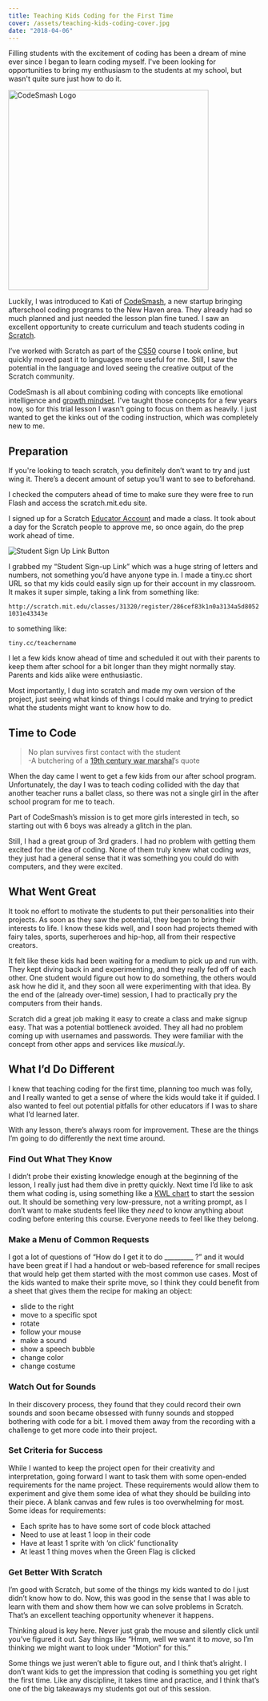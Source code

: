 ```yaml
---
title: Teaching Kids Coding for the First Time
cover: /assets/teaching-kids-coding-cover.jpg
date: "2018-04-06"
---
```


Filling students with the excitement of coding has been a dream of mine ever since I began to learn coding myself. I've been looking for opportunities to bring my enthusiasm to the students at my school, but wasn't quite sure just how to do it.

<img src="/assets/teaching-kids-coding-codesmash-logo.png" width="400px" alt="CodeSmash Logo" />

Luckily, I was introduced to Kati of <a href="http://codesmashlab.com/" target="_blank">CodeSmash</a>, a new startup bringing afterschool coding programs to the New Haven area. They already had so much planned and just needed the lesson plan fine tuned. I saw an excellent opportunity to create curriculum and teach students coding in <a href="https://scratch.mit.edu/" target="_blank">Scratch</a>.

I’ve worked with Scratch as part of the <a href="https://cs50.yale.edu/" target="_blank">CS50</a> course I took online, but quickly moved past it to languages more useful for me.  Still, I saw the potential in the language and loved seeing the creative output of the Scratch community. 

CodeSmash is all about combining coding with concepts like emotional intelligence and [growth mindset](/growth-mindset/). I've taught those concepts for a few years now, so for this trial lesson I wasn't going to focus on them as heavily. I just wanted to get the kinks out of the coding instruction, which was completely new to me.

## Preparation
If you're looking to teach scratch, you definitely don’t want to try and just wing it. There’s a decent amount of setup you’ll want to see to beforehand. 

I checked the computers ahead of time to make sure they were free to run Flash and access the scratch.mit.edu site. 

I signed up for a Scratch <a href="https://scratch.mit.edu/educators/" target="_blank">Educator Account</a> and made a class. It took about a day for the Scratch people to approve me, so once again, do the prep work ahead of time.

<img src="/assets/teaching-kids-coding-signup.png" style="max-width:800px;" alt="Student Sign Up Link Button" />

I grabbed my “Student Sign-up Link” which was a huge string of letters and numbers, not something you’d have anyone type in. I made a tiny.cc short URL so that my kids could easily sign up for their account in my classroom. It makes it super simple, taking a link from something like:

`http://scratch.mit.edu/classes/31320/register/286cef83k1n0a3134a5d80521031e43343e`

to something like:

`tiny.cc/teachername`

I let a few kids know ahead of time and scheduled it out with their parents to keep them after school for a bit longer than they might normally stay. Parents and kids alike were enthusiastic. 

Most importantly, I dug into scratch and made my own version of the project, just seeing what kinds of things I could make and trying to predict what the students might want to know how to do. 

## Time to Code
> No plan survives first contact with the student  
 -A butchering of a [19th century war marshal](https://en.wikiquote.org/wiki/Helmuth_von_Moltke_the_Elder)’s quote
 
When the day came I went to get a few kids from our after school program. Unfortunately, the day I was to teach coding collided with the day that another teacher runs a ballet class, so there was not a single girl in the after school program for me to teach.

Part of CodeSmash’s mission is to get more girls interested in tech, so starting out with 6 boys was already a glitch in the plan.

Still, I had a great group of 3rd graders. I had no problem with getting them excited for the idea of coding. None of them truly knew what coding _was_, they just had a general sense that it was something you could do with computers, and they were excited.

## What Went Great
It took no effort to motivate the students to put their personalities into their projects. As soon as they saw the potential, they began to bring their interests to life. I know these kids well, and I soon had projects themed with fairy tales, sports, superheroes and hip-hop, all from their respective creators. 

It felt like these kids had been waiting for a medium to pick up and run with. They kept diving back in and experimenting, and they really fed off of each other. One student would figure out how to do something, the others would ask how he did it, and they soon all were experimenting with that idea. By the end of the (already over-time) session, I had to practically pry the computers from their hands. 

Scratch did a great job making it easy to create a class and make signup easy. That was a potential bottleneck avoided.  They all had no problem coming up with usernames and passwords. They were familiar with the concept from other apps and services like *musical.ly*.

## What I’d Do Different
I knew that teaching coding for the first time, planning too much was folly, and I really wanted to get a sense of where the kids would take it if guided. I also wanted to feel out potential pitfalls for other educators if I was to share what I’d learned later. 

With any lesson, there’s always room for improvement. These are the things I’m going to do differently the next time around.

### Find Out What They Know
I didn’t probe their existing knowledge enough at the beginning of the lesson, I really just had them dive in pretty quickly. Next time I’d like to ask them what coding is, using something like a [KWL chart](https://www.facinghistory.org/resource-library/teaching-strategies/k-w-l-charts) to start the session out. It should be something very low-pressure, not a writing prompt, as I don’t want to make students feel like they _need_ to know anything about coding before entering this course. Everyone needs to feel like they belong.

### Make a Menu of Common Requests
I got a lot of questions of “How do I get it to do _________ ?” and it would have been great if I had a handout or web-based reference for small recipes that would help get them started with the most common use cases. Most of the kids wanted to make their sprite move, so I think they could benefit from a sheet that gives them the recipe for making an object:

* slide to the right
* move to a specific spot
* rotate
* follow your mouse
* make a sound
* show a speech bubble
* change color
* change costume

### Watch Out for Sounds
In their discovery process, they found that they could record their own sounds and soon became obsessed with funny sounds and stopped bothering with code for a bit. I moved them away from the recording with a challenge to get more code into their project.

### Set Criteria for Success
While I wanted to keep the project open for their creativity and interpretation, going forward I want to task them with some open-ended requirements for the name project. These requirements would allow them to experiment and give them some idea of what they should be building into their piece. A blank canvas and few rules is too overwhelming for most. Some ideas for requirements: 
* Each sprite has to have some sort of code block attached
* Need to use at least 1 loop in their code
* Have at least 1 sprite with ‘on click’ functionality
* At least 1 thing moves when the Green Flag is clicked

### Get Better With Scratch
I’m good with Scratch, but some of the things my kids wanted to do I just didn’t know how to do. Now, this was good in the sense that I was able to learn with them and show them how we can solve problems in Scratch. That’s an excellent teaching opportunity whenever it happens. 

Thinking aloud is key here. Never just grab the mouse and silently click until you’ve figured it out. Say things like “Hmm, well we want it to _move_, so I’m thinking we might want to look under “Motion” for this.”

Some things we just weren’t able to figure out, and I think that’s alright. I don’t want kids to get the impression that coding is something you get right the first time. Like any discipline, it takes time and practice, and I think that’s one of the big takeaways my students got out of this session.